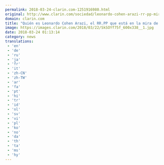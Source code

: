 ```yaml
---
permalink: 2018-03-24-clarin.com-1251916980.html
original: http://www.clarin.com/sociedad/leonardo-cohen-arazi-rr-pp-mira-justicia-escandalo-inferiores-independiente_0_HyZE6-m5M.html
domain: clarin.com
title: "Quién es Leonardo Cohen Arazi, el RR.PP que está en la mira de la Justicia por el escándalo en las Inferiores de Independiente"
image: https://images.clarin.com/2018/03/22/SkSOYf75f_600x338__1.jpg
date: 2018-03-24 01:13:14
category: news
translations: 
 - 'en'
 - 'de'
 - 'ru'
 - 'ja'
 - 'fr'
 - 'it'
 - 'zh-CN'
 - 'zh-TW'
 - 'ar'
 - 'fa'
 - 'pt'
 - 'hi'
 - 'tr'
 - 'id'
 - 'nl'
 - 'sv'
 - 'vi'
 - 'pl'
 - 'ko'
 - 'no'
 - 'da'
 - 'th'
 - 'ta'
 - 'ms'
 - 'hy'
---
```


